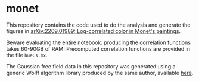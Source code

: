 # monet

This repository contains the code used to do the analysis and 
generate the figures in [arXiv:2209.01989: Log-correlated color
in Monet's paintings](https://arxiv.org/abs/2209.01989).

Beware evaluating the entire notebook: producing the correlation
functions takes 60-90GB of RAM! Precomputed correlation functions
are provided in the file `hueCs.mx`.

The Gaussian free field data in this repository was generated using
a generic Wolff algorithm library produced by the same author,
available [here](https://git.kent-dobias.com/research/wolff/code/c++/).
